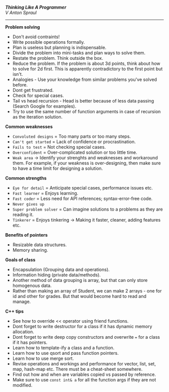***Thinking Like A Programmer***  
*V Anton Spraul*

----------

**Problem solving**
 - Don't avoid contraints!
 - Write possible operations formally.
 - Plan is useless but planning is indispensable.
 - Divide the problem into mini-tasks and plan ways to solve them.
 - Restate the problem. Think outside the box.
 - Reduce the problem. If the problem is about 3d points, think about how to solve for 2d first.
   This is apparently contradictory to the first point but isn't.
 - Analogies - Use your knowledge from similar problems you've solved before.
 - Dont get frustrated.
 - Check for special cases.
 - Tail vs head recursion - Head is better because of less data passing (Search Google for examples).
 - Try to use the same number of function arguments in case of recursion as the iteration solution.

**Common weaknesses**
 - `Convoluted designs` = Too many parts or too many steps.
 - `Can't get started` = Lack of confidence or procrastination.
 - `Fails to test` = Not checking special cases.
 - `Overconfident` = Over-complicated solution or too little time.
 - `Weak area` -> Identify your strenghts and weaknesses and workaround them.
    For example, if your weakness is over-designing, then make sure to have a time limit for designing a solution.
 
**Common strengths**
 - `Eye for detail` = Anticipate special cases, performance issues etc.
 - `Fast learner` = Enjoys learning.
 - `Fast coder` = Less need for API references; syntax-error-free code.
 - `Never gives up`
 - `Super problem solver` = Can imagine solutions to a problems as they are reading it.
 - `Tinkerer` = Enjoys tinkering -> Making it faster, cleaner, adding features etc.

**Benefits of pointers**
 - Resizable data structures.
 - Memory sharing.
 
**Goals of class**
 - Encapsulation (Grouping data and operations).
 - Information hiding (private data/methods).
 - Another method of data grouping is array, but that can only store homogenous data.
 - Rather than making an array of Student, we can make 2 arrays - one for id and other for grades. But that would become hard to read and manage.
 
**C++ tips**
 - See how to override << operator using friend functions.
 - Dont forget to write destructor for a class if it has dynamic memory allocation.
 - Dont forget to write deep copy constructors and overwrite `=` for a class if it has pointers.
 - Learn how to template-ify a class and a function.
 - Learn how to use qsort and pass function pointers.
 - Learn how to use merge sort.
 - Revise operations and workings and performance for vector, list, set, map, hash-map etc. There must be a cheat-sheet somewhere.
 - Find out how and when are variables copied vs passed by reference.
 - Make sure to use `const int& a` for all the function args if they are not modified.